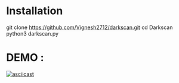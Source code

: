 
  
# Installation
git clone https://github.com/Vignesh2712/darkscan.git
cd Darkscan
python3 darkscan.py
  

# DEMO : 
[![asciicast](https://asciinema.org/a/MX4vQP4794uBU0qMeLferTvB8.svg)](https://asciinema.org/a/MX4vQP4794uBU0qMeLferTvB8)
  
  

  
  



